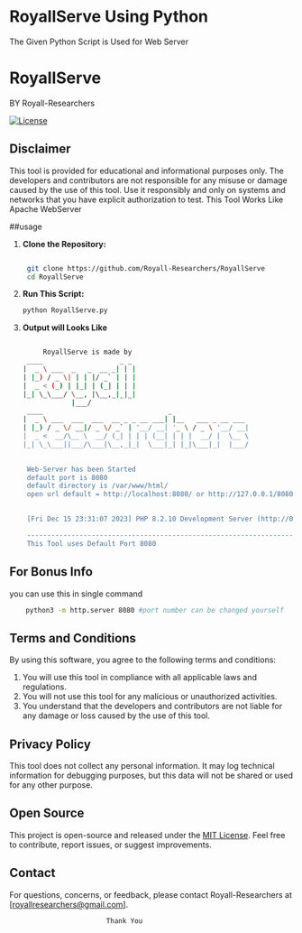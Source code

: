 # RoyallServe Using Python
The Given Python Script is Used for Web Server

# RoyallServe
BY Royall-Researchers

[![License](https://img.shields.io/badge/License-MIT-blue.svg)](LICENSE)

## Disclaimer

This tool is provided for educational and informational purposes only. The developers and contributors are not responsible for any misuse or damage caused by the use of this tool. Use it responsibly and only on systems and networks that you have explicit authorization to test.
This Tool Works Like Apache WebServer

##usage

1. **Clone the Repository:**

   ```bash
   
    git clone https://github.com/Royall-Researchers/RoyallServe
    cd RoyallServe

2. **Run This Script:**

   ```bash
   python RoyallServe.py

3. **Output will Looks Like**

   ```bash

        RoyallServe is made by
    ____                   _ _ 
   |  _ \ ___  _   _  __ _| | |
   | |_) / _ \| | | |/ _` | | |
   |  _ < (_) | |_| | (_| | | |  
   |_| \_\___/ \__, |\__,_|_|_|
               |___/           
    ____                               _                   
   |  _ \ ___  ___  ___  __ _ _ __ ___| |__   ___ _ __ ___  
   | |_) / _ \/ __|/ _ \/ _` | '__/ __| '_ \ / _ \ '__/ __|
   |  _ <  __/\__ \  __/ (_| | | | (__| | | |  __/ |  \__ \ 
   |_| \_\___||___/\___|\__,_|_|  \___|_| |_|\___|_|  |___/
 

	Web-Server has been Started
	default port is 8080
	default directory is /var/www/html/
	open url default = http://localhost:8080/ or http://127.0.0.1/8080
                 

	[Fri Dec 15 23:31:07 2023] PHP 8.2.10 Development Server (http://0.0.0.0:8080) started

	---------------------------------------------------------------------------------------------------------------------------
	This Tool uses Default Port 8080
## For Bonus Info

you can use this in single command 

```bash
	python3 -m http.server 8080 #port number can be changed yourself
```
## Terms and Conditions

By using this software, you agree to the following terms and conditions:

1. You will use this tool in compliance with all applicable laws and regulations.
2. You will not use this tool for any malicious or unauthorized activities.
3. You understand that the developers and contributors are not liable for any damage or loss caused by the use of this tool.

## Privacy Policy

This tool does not collect any personal information. It may log technical information for debugging purposes, but this data will not be shared or used for any other purpose.

## Open Source

This project is open-source and released under the [MIT License](LICENSE). Feel free to contribute, report issues, or suggest improvements.

## Contact

For questions, concerns, or feedback, please contact Royall-Researchers at [royallresearchers@gmail.com].

				  			Thank You

